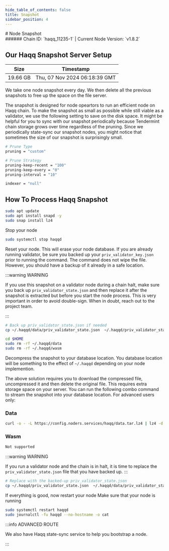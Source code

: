 ```yaml
---
hide_table_of_contents: false
title: Snapshot
sidebar_position: 4
---
```


<div class="h1-with-icon icon-haqq">
# Node Snapshot
</div>
###### Chain ID: `haqq_11235-1` | Current Node Version: `v1.8.2`

## Our Haqq Snapshot Server Setup

| Size   | Timestamp   |
|--------|-------------|
| 19.66 GB | Thu, 07 Nov 2024 06:18:39 GMT |


We take one node snapshot every day. We then delete all the previous snapshots to free up the space on the file server.

The snapshot is designed for node opeartors to run an efficient node on Haqq chain. To make the snapshot as small as possible while still viable as a validator, we use the following setting to save on the disk space. It might be helpful for you to sync with our snapshot periodically because Tendermint chain storage grows over time regardless of the pruning. Since we periodically state-sync our snapshot nodes, you might notice that sometimes the size of our snapshot is surprisingly small.

```bash title="app.toml"
# Prune Type
pruning = "custom"

# Prune Strategy
pruning-keep-recent = "100"
pruning-keep-every = "0"
pruning-interval = "10"
```

```bash title="config.toml"
indexer = "null"
```

## How To Process Haqq Snapshot
```bash
sudo apt update
sudo apt install snapd -y
sudo snap install lz4
```

Stop your node
```bash
sudo systemctl stop haqqd
```
Reset your node. This will erase your node database. If you are already running validator, be sure you backed up your `priv_validator_key.json` prior to running the command. The command does not wipe the file. However, you should have a backup of it already in a safe location.

:::warning WARNING

If you use this snapshot on a validator node during a chain halt, make sure you back up `priv_validator_state.json` and then replace it after the snapshot is extracted but before you start the node process. This is very important in order to avoid double-sign. When in doubt, reach out to the project team.

:::

```bash
# Back up priv_validator_state.json if needed
cp ~/.haqqd/data/priv_validator_state.json  ~/.haqqd/priv_validator_state.json

cd $HOME
sudo rm -rf ~/.haqqd/data
sudo rm -rf ~/.haqqd/wasm
```

Decompress the snapshot to your database location. You database location will be something to the effect of `~/.haqqd` depending on your node implemention.

The above solution requires you to download the compressed file, uncompressed it and then delete the original file. This requires extra storage space on your server. You can run the following combo command to stream the snapshot into your database location. For advanced users only:
### Data
```bash
curl -o - -L https://config.noders.services/haqq/data.tar.lz4 | lz4 -d | tar -x -C ~/.haqqd
```
### Wasm
```bash
Not supported
```

:::warning WARNING

If you run a validator node and the chain is in halt, it is time to replace the `priv_validator_state.json` file that you have backed up.
:::

```bash
# Replace with the backed-up priv_validator_state.json
cp ~/.haqqd/priv_validator_state.json  ~/.haqqd/data/priv_validator_state.json
```

If everything is good, now restart your node
Make sure that your node is running

```bash
sudo systemctl restart haqqd
sudo journalctl -fu haqqd --no-hostname -o cat
```

:::info ADVANCED ROUTE

We also have Haqq state-sync service to help you bootstrap a node.

:::
